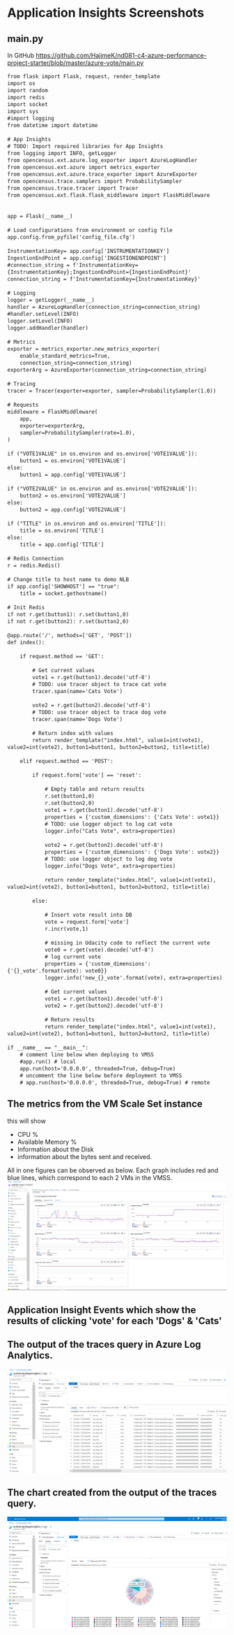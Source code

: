 # Application Insights Screenshots

## main.py

In GitHub
https://github.com/HajimeK/nd081-c4-azure-performance-project-starter/blob/master/azure-vote/main.py

```
from flask import Flask, request, render_template
import os
import random
import redis
import socket
import sys
#import logging
from datetime import datetime

# App Insights
# TODO: Import required libraries for App Insights
from logging import INFO, getLogger
from opencensus.ext.azure.log_exporter import AzureLogHandler
from opencensus.ext.azure import metrics_exporter
from opencensus.ext.azure.trace_exporter import AzureExporter
from opencensus.trace.samplers import ProbabilitySampler
from opencensus.trace.tracer import Tracer
from opencensus.ext.flask.flask_middleware import FlaskMiddleware


app = Flask(__name__)

# Load configurations from environment or config file
app.config.from_pyfile('config_file.cfg')

InstrumentationKey= app.config['INSTRUMENTATIONKEY']
IngestionEndPoint = app.config['INGESTIONENDPOINT']
#connection_string = f'InstrumentationKey={InstrumentationKey};IngestionEndPoint={IngestionEndPoint}'
connection_string = f'InstrumentationKey={InstrumentationKey}'

# Logging
logger = getLogger(__name__)
handler = AzureLogHandler(connection_string=connection_string)
#handler.setLevel(INFO)
logger.setLevel(INFO)
logger.addHandler(handler)

# Metrics
exporter = metrics_exporter.new_metrics_exporter(
    enable_standard_metrics=True,
    connection_string=connection_string)
exporterArg = AzureExporter(connection_string=connection_string)

# Tracing
tracer = Tracer(exporter=exporter, sampler=ProbabilitySampler(1.0))

# Requests
middleware = FlaskMiddleware(
    app,
    exporter=exporterArg,
    sampler=ProbabilitySampler(rate=1.0),
)

if ("VOTE1VALUE" in os.environ and os.environ['VOTE1VALUE']):
    button1 = os.environ['VOTE1VALUE']
else:
    button1 = app.config['VOTE1VALUE']

if ("VOTE2VALUE" in os.environ and os.environ['VOTE2VALUE']):
    button2 = os.environ['VOTE2VALUE']
else:
    button2 = app.config['VOTE2VALUE']

if ("TITLE" in os.environ and os.environ['TITLE']):
    title = os.environ['TITLE']
else:
    title = app.config['TITLE']

# Redis Connection
r = redis.Redis()

# Change title to host name to demo NLB
if app.config['SHOWHOST'] == "true":
    title = socket.gethostname()

# Init Redis
if not r.get(button1): r.set(button1,0)
if not r.get(button2): r.set(button2,0)

@app.route('/', methods=['GET', 'POST'])
def index():

    if request.method == 'GET':

        # Get current values
        vote1 = r.get(button1).decode('utf-8')
        # TODO: use tracer object to trace cat vote
        tracer.span(name='Cats Vote')

        vote2 = r.get(button2).decode('utf-8')
        # TODO: use tracer object to trace dog vote
        tracer.span(name='Dogs Vote')

        # Return index with values
        return render_template("index.html", value1=int(vote1), value2=int(vote2), button1=button1, button2=button2, title=title)

    elif request.method == 'POST':

        if request.form['vote'] == 'reset':

            # Empty table and return results
            r.set(button1,0)
            r.set(button2,0)
            vote1 = r.get(button1).decode('utf-8')
            properties = {'custom_dimensions': {'Cats Vote': vote1}}
            # TODO: use logger object to log cat vote
            logger.info("Cats Vote", extra=properties)

            vote2 = r.get(button2).decode('utf-8')
            properties = {'custom_dimensions': {'Dogs Vote': vote2}}
            # TODO: use logger object to log dog vote
            logger.info("Dogs Vote", extra=properties)

            return render_template("index.html", value1=int(vote1), value2=int(vote2), button1=button1, button2=button2, title=title)

        else:

            # Insert vote result into DB
            vote = request.form['vote']
            r.incr(vote,1)

            # missing in Udacity code to reflect the current vote
            vote0 = r.get(vote).decode('utf-8')
            # log current vote
            properties = {'custom_dimensions': {'{}_vote'.format(vote): vote0}}
            logger.info('new_{}_vote'.format(vote), extra=properties)

            # Get current values
            vote1 = r.get(button1).decode('utf-8')
            vote2 = r.get(button2).decode('utf-8')

            # Return results
            return render_template("index.html", value1=int(vote1), value2=int(vote2), button1=button1, button2=button2, title=title)

if __name__ == "__main__":
    # comment line below when deploying to VMSS
    #app.run() # local
    app.run(host='0.0.0.0', threaded=True, debug=True)
    # uncomment the line below before deployment to VMSS
    # app.run(host='0.0.0.0', threaded=True, debug=True) # remote
```

##     The metrics from the VM Scale Set instance

this will show 
- CPU %
- Available Memory %
- Information about the Disk
- information about the bytes sent and received. 

All in one figures can be observed as below.
Each graph includes red and blue lines, which correspond to each 2 VMs in the VMSS.
![](screenshots_see_readme_/2021-06-24-10-25-12.png)

## Application Insight Events which show the results of clicking 'vote' for each 'Dogs' & 'Cats'

## The output of the traces query in Azure Log Analytics.

![](screenshots_see_readme_/2021-06-24-10-20-28.png)

## The chart created from the output of the traces query.

![](screenshots_see_readme_/2021-06-24-10-18-25.png)